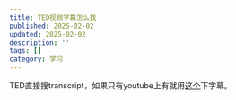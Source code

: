 ```yaml
---
title: TED视频字幕怎么找
published: 2025-02-02
updated: 2025-02-02
description: ''
tags: []
category: 学习
---
```


TED直接搜transcript，如果只有youtube上有就用[这个](https://downsub.com/)下字幕。